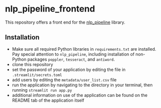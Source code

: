 # nlp_pipeline_frontend
This repository offers a front end for the [nlp_pipeline](https://github.com/dhopp1/nlp_pipeline) library.

## Installation
- Make sure all required Python libraries in `requirements.txt` are installed. Pay special attention to `nlp_pipeline`, including installation of non-Python packages `poppler`, `tesseract`, and `antiword`.
- clone this repository
- set the password of your application by editing the file in `.streamlit/secrets.toml`
- add users by editing the `metadata/user_list.csv` file
- run the application by navigating to the directory in your terminal, then running `streamlit run app.py`
- additional information on use of the application can be found on the README tab of the application itself